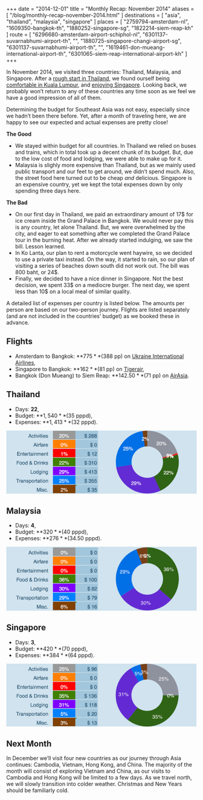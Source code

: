 +++
date    = "2014-12-01"
title   = "Monthly Recap: November 2014"
aliases = [ "/blog/monthly-recap-november-2014.html" ]
destinations = [ "asia", "thailand", "malaysia", "singapore" ]
places  = [
  "2759794-amsterdam-nl", "1609350-bangkok-th", "1880252-singapore-sg",
  "1822214-siem-reap-kh"
]
route = [
  "6296680-amsterdam-airport-schiphol-nl",
  "6301137-suvarnabhumi-airport-th",
  "",
  "1880725-singapore-changi-airport-sg",
  "6301137-suvarnabhumi-airport-th",
  "",
  "1619461-don-mueang-international-airport-th",
  "6301065-siem-reap-international-airport-kh"
]
+++

In November 2014, we visited three countries: Thailand, Malaysia, and Singapore. After a [rough start in Thailand](/bustling-bangkok), we found ourself being [comfortable in Kuala Lumpur](/calmer-waters-in-kuala-lumpur), and [enjoying Singapore](/three-days-in-singapore). Looking back, we probably won’t return to any of these countries any time soon as we feel we have a good impression of all of them.
<!--more-->
Determining the budget for Southeast Asia was not easy, especially since we hadn’t been there before. Yet, after a month of traveling here, we are happy to see our expected and actual expenses are pretty close!

**The Good**

* We stayed within budget for all countries. In Thailand we relied on buses and trains, which in total took up a decent chunk of its budget. But, due to the low cost of food and lodging, we were able to make up for it.
* Malaysia is slighly more expensive than Thailand, but as we mainly used public transport and our feet to get around, we didn’t spend much. Also, the street food here turned out to be cheap *and* delicious. Singapore is an expensive country, yet we kept the total expenses down by only spending three days here.

**The Bad**

* On our first day in Thailand, we paid an extraordinary amount of 17$ for ice cream inside the Grand Palace in Bangkok. We would never pay this is any country, let alone Thailand. But, we were overwhelmed by the city, and eager to eat something after we completed the Grand Palace tour in the burning heat. After we already started indulging, we saw the bill. Lesson learned.
* In Ko Lanta, our plan to rent a motorcycle went haywire, so we decided to use a private taxi instead. On the way, it started to rain, so our plan of visiting a series of beaches down south did not work out. The bill was 800 baht, or 24$.
* Finally, we decided to have a nice dinner in Singapore. Not the best decision, we spent 33$ on a mediocre burger. The next day, we spent less than 10$ on a local meal of similar quality.

A detailed list of expenses per country is listed below. The amounts per person are based on our two-person journey. Flights are listed separately (and are not included in the countries’ budget) as we booked these in advance.

## Flights
* Amsterdam to Bangkok: **$775** ($388 pp) on [Ukraine International Airlines](http://www.flyuia.com/),
* Singapore to Bangkok: **$162** ($81 pp) on [Tigerair](http://www.tigerair.com/),
* Bangkok (Don Mueang) to Siem Reap: **$142.50** ($71 pp) on [AirAsia](http://www.airasia.com/).

## Thailand
* Days: **22**,
* Budget: **$1,540** ($35 pppd),
* Expenses: **$1,413** ($32 pppd).

<span class="img-thumbnail">![Expenses Breakdown](/uploads/budget-thailand.png)</span>

## Malaysia
* Days: **4**,
* Budget: **$320** ($40 pppd),
* Expenses: **$276** ($34.50 pppd).

<span class="img-thumbnail">![Expenses Breakdown](/uploads/budget-malaysia.png)</span>

## Singapore
* Days: **3**,
* Budget: **$420** ($70 pppd),
* Expenses: **$384** ($64 pppd).

<span class="img-thumbnail">![Expenses Breakdown](/uploads/budget-singapore.png)</span>

## Next Month
In December we’ll visit four new countries as our journey through Asia continues: Cambodia, Vietnam, Hong Kong, and China. The majority of the month will consist of exploring Vietnam and China, as our visits to Cambodia and Hong Kong will be limited to a few days. As we travel north, we will slowly transition into colder weather. Christmas and New Years should be familiarly cold.